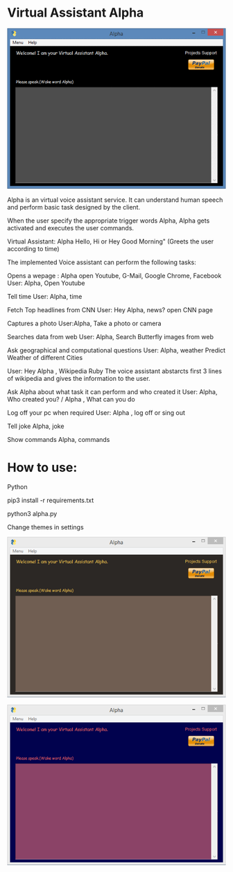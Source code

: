 # Virtual Assistant Alpha

![Alpha](alpha.gif)


Alpha is an virtual voice assistant service. It can understand human speech and perform basic task designed by the client.

When the user specify the appropriate trigger words  Alpha, Alpha gets activated and executes the user commands.

Virtual Assistant: Alpha Hello, Hi or Hey Good Morning" (Greets the user according to time)

The implemented Voice assistant can perform the following tasks:


Opens a wepage : Alpha open Youtube, G-Mail, Google Chrome, Facebook
User: Alpha, Open Youtube

Tell time
User: Alpha, time

Fetch Top headlines from CNN
User: Hey Alpha, news?
open CNN page

Captures a photo
User:Alpha, Take a photo or camera

Searches data from web
User: Alpha, Search Butterfly images from web

Ask geographical and computational questions
User: Alpha, weather
Predict Weather of different Cities

User: Hey Alpha , Wikipedia Ruby
The voice assistant abstarcts first 3 lines of wikipedia and gives the information to the user.

Ask Alpha about what task it can perform and who created it
User: Alpha, Who created you? / Alpha , What can you do

Log off your pc when required
User: Alpha , log off or sing out

Tell joke
Alpha, joke


Show commands
Alpha, commands


# How to use:

Python

pip3 install -r requirements.txt

python3 alpha.py

Change themes in settings

![Alpha](Capture.PNG)

![Alpha](Capture1.PNG)

